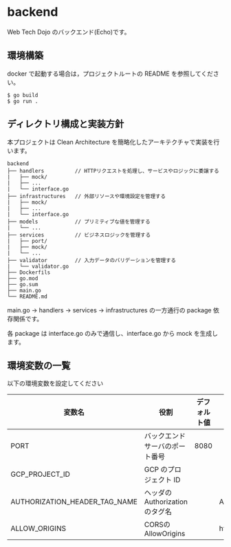 # backend

Web Tech Dojo のバックエンド(Echo)です。

## 環境構築

docker で起動する場合は，プロジェクトルートの README を参照してください。

```
$ go build
$ go run .
```

## ディレクトリ構成と実装方針

本プロジェクトは Clean Architecture を簡略化したアーキテクチャで実装を行います。

```
backend
├── handlers          // HTTPリクエストを処理し、サービスやロジックに委譲する
|   ├── mock/
|   ├── ...
|   └── interface.go
├── infrastructures   // 外部リソースや環境設定を管理する
|   ├── mock/
|   ├── ...
|   └── interface.go
├── models            // プリミティブな値を管理する
|   └── ...
├── services          // ビジネスロジックを管理する
|   ├── port/
|   ├── mock/
|   └── ...
├── validator         // 入力データのバリデーションを管理する
|   └── validator.go
├── Dockerfils
├── go.mod
├── go.sum
├── main.go
└── README.md
```

main.go → handlers → services → infrastructures の一方通行の package 依存関係です。

各 package は interface.go のみで通信し、interface.go から mock を生成します。

## 環境変数の一覧

以下の環境変数を設定してください

| 変数名         | 役割                           | デフォルト値 | DEV 環境での値 |
| -------------- | ------------------------------ | ------------ | -------------- |
| PORT           | バックエンドサーバのポート番号 | 8080         |                |
| GCP_PROJECT_ID | GCP のプロジェクト ID          |              |                |
| AUTHORIZATION_HEADER_TAG_NAME | ヘッダのAuthorizationのタグ名 | | Authorization |
| ALLOW_ORIGINS | CORSのAllowOrigins | | http://localhost:5173 |
